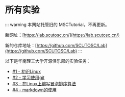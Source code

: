 # 所有实验

::: warning
本网站托管旧的 MSCTutorial，不再更新。

新网址：[https://lab.scutosc.cn/](https://lab.scutosc.cn/)

新的仓库地址：[https://github.com/SCUTOSC/Lab](https://github.com/SCUTOSC/Lab)
:::

以下是华南理工大学开源俱乐部的实验任务：

- [#1 - 初识Linux](1-introduce-to-linux)
- [#2 - 学习使用git](2-learn-git)
- [#3 - 在Linux上编写冒泡排序算法](3-write-bubble-sort-on-linux)
- [#4 - markdown的使用](4-learn-markdown)


